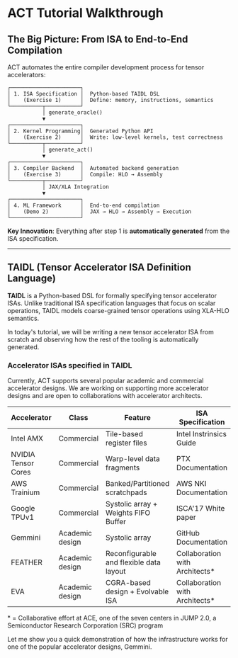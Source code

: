 # ACT Tutorial Walkthrough

## The Big Picture: From ISA to End-to-End Compilation

ACT automates the entire compiler development process for tensor accelerators:

```
┌──────────────────────┐
│ 1. ISA Specification │  Python-based TAIDL DSL
│    (Exercise 1)      │  Define: memory, instructions, semantics
└──────────┬───────────┘
           │ generate_oracle()
           ▼
┌──────────────────────┐
│ 2. Kernel Programming│  Generated Python API
│    (Exercise 2)      │  Write: low-level kernels, test correctness
└──────────┬───────────┘
           │ generate_act()
           ▼
┌──────────────────────┐
│ 3. Compiler Backend  │  Automated backend generation
│    (Exercise 3)      │  Compile: HLO → Assembly
└──────────┬───────────┘
           │ JAX/XLA Integration
           ▼
┌──────────────────────┐
│ 4. ML Framework      │  End-to-end compilation
│    (Demo 2)          │  JAX → HLO → Assembly → Execution
└──────────────────────┘
```

**Key Innovation**: Everything after step 1 is **automatically generated** from the ISA specification.

---

## TAIDL (Tensor Accelerator ISA Definition Language)

**TAIDL** is a Python-based DSL for formally specifying tensor accelerator ISAs. Unlike traditional ISA specification languages that focus on scalar operations, TAIDL models coarse-grained tensor operations using XLA-HLO semantics.

In today's tutorial, we will be writing a new tensor accelerator ISA from scratch and observing how the rest of the tooling is automatically generated.

### Accelerator ISAs specified in TAIDL

Currently, ACT supports several popular academic and commercial accelerator designs. We are working on supporting more accelerator designs and are open to collaborations with accelerator architects.

| Accelerator         | Class           | Feature                                 | ISA Specification               |
| ------------------- | --------------- | --------------------------------------- | ------------------------------- |
| Intel AMX           | Commercial      | Tile-based register files               | Intel Instrinsics Guide         |
| NVIDIA Tensor Cores | Commercial      | Warp-level data fragments               | PTX Documentation               |
| AWS Trainium        | Commercial      | Banked/Partitioned scratchpads          | AWS NKI Documentation           |
| Google TPUv1        | Commercial      | Systolic array + Weights FIFO Buffer    | ISCA'17 White paper             |
| Gemmini             | Academic design | Systolic array                          | GitHub Documentation            |
| FEATHER             | Academic design | Reconfigurable and flexible data layout | Collaboration with Architects\* |
| EVA                 | Academic design | CGRA-based design + Evolvable ISA       | Collaboration with Architects\* |

\* = Collaborative effort at ACE, one of the seven centers in JUMP 2.0, a Semiconductor Research Corporation (SRC) program

Let me show you a quick demonstration of how the infrastructure works for one of the popular accelerator designs, Gemmini.
